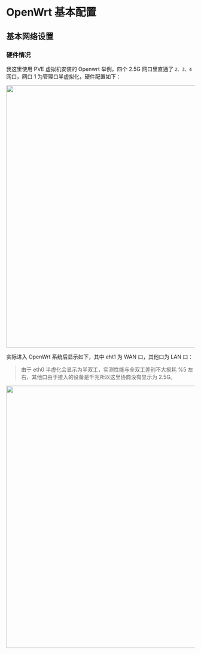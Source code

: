 # OpenWrt 基本配置

## 基本网络设置

### 硬件情况

我这里使用 PVE 虚拟机安装的 Openwrt 举例，四个 2.5G 网口里直通了 `2、3、4` 网口，网口 1 为管理口半虚拟化，硬件配置如下：

<img src="https://fastly.jsdelivr.net/gh/HATTER-LONG/Resource@main//images/Embedded-MSH/20230910202847.png" width="700px"/>

实际进入 OpenWrt 系统后显示如下，其中 eht1 为 WAN 口，其他口为 LAN 口：

> 由于 eth0 半虚化会显示为半双工，实测性能与全双工差别不大损耗 %5 左右，其他口由于接入的设备是千兆所以这里协商没有显示为 2.5G。

<img src="https://fastly.jsdelivr.net/gh/HATTER-LONG/Resource@main//images/Embedded-MSH/20230910203500.png" width="700px"/>
